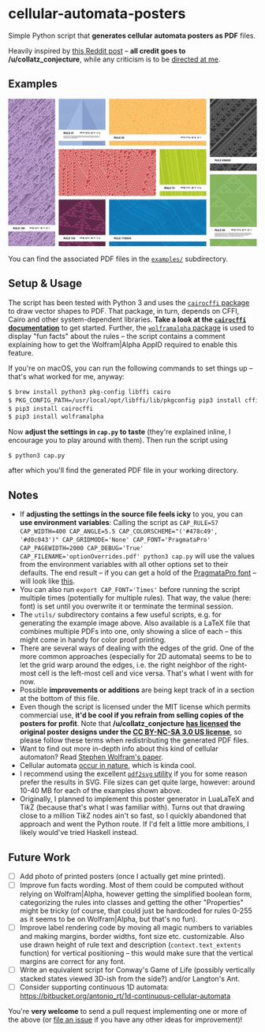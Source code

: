 # cellular-automata-posters

Simple Python script that **generates cellular automata posters as PDF** files.

Heavily inspired by [this Reddit post](https://www.reddit.com/r/cellular_automata/comments/6bg60e/2d_cellular_automata_posters/) – **all credit goes to /u/collatz_conjecture**, while any criticism is to be [directed at me](https://github.com/doersino).


## Examples

![](examples/examples.jpg)

You can find the associated PDF files in the [`examples/`](examples/) subdirectory.


## Setup & Usage

The script has been tested with Python 3 and uses the [`cairocffi` package](https://pypi.python.org/pypi/cairocffi) to draw vector shapes to PDF. That package, in turn, depends on CFFI, Cairo and other system-dependent libraries. **Take a look at the [`cairocffi` documentation](http://cairocffi.readthedocs.io/en/latest/overview.html#installing-cffi)** to get started. Further, the [`wolframalpha` package](https://pypi.python.org/pypi/wolframalpha) is used to display "fun facts" about the rules – the script contains a comment explaining how to get the Wolfram|Alpha AppID required to enable this feature.

If you're on macOS, you can run the following commands to set things up – that's what worked for me, anyway:

```bash
$ brew install python3 pkg-config libffi cairo
$ PKG_CONFIG_PATH=/usr/local/opt/libffi/lib/pkgconfig pip3 install cffi
$ pip3 install cairocffi
$ pip3 install wolframalpha
```

Now **adjust the settings in `cap.py` to taste** (they're explained inline, I encourage you to play around with them). Then run the script using

```
$ python3 cap.py
```

after which you'll find the generated PDF file in your working directory.


## Notes

* If **adjusting the settings in the source file feels icky** to you, you can **use environment variables**: Calling the script as `CAP_RULE=57 CAP_WIDTH=400 CAP_ANGLE=5.5 CAP_COLORSCHEME="('#478c49', '#d0c043')" CAP_GRIDMODE='None' CAP_FONT='PragmataPro' CAP_PAGEWIDTH=2000 CAP_DEBUG='True' CAP_FILENAME='optionOverrides.pdf' python3 cap.py` will use the values from the environment variables with all other options set to their defaults. The end result – if you can get a hold of the [PragmataPro font](https://www.fsd.it/shop/fonts/pragmatapro/) – will look like [this](examples/optionOverrides.pdf).
* You can also run `export CAP_FONT='Times'` before running the script multiple times (potentially for multiple rules). That way, the value (here: font) is set until you overwrite it or terminate the terminal session.
* The `utils/` subdirectory contains a few useful scripts, e.g. for generating the example image above. Also available is a LaTeX file that combines multiple PDFs into one, only showing a slice of each – this might come in handy for color proof printing.
* There are several ways of dealing with the edges of the grid. One of the more common approaches (especially for 2D automata) seems to be to let the grid warp around the edges, i.e. the right neighbor of the right-most cell is the left-most cell and vice versa. That's what I went with for now.
* Possible **improvements or additions** are being kept track of in a section at the bottom of this file.
* Even though the script is licensed under the MIT license which permits commercial use, **it'd be cool if you refrain from selling copies of the posters for profit**. Note that **/u/collatz_conjecture [has licensed](https://www.reddit.com/r/cellular_automata/comments/6qchx5/python_script_generating_1d_cellular_automata/dkxg3n1/) the original poster designs under the [CC BY-NC-SA 3.0 US license](https://creativecommons.org/licenses/by-nc-sa/3.0/us/)**, so please follow these terms when redistributing the generated PDF files.
* Want to find out more in-depth info about this kind of cellular automaton? Read [Stephen Wolfram's paper](https://lainchan.jp/tech/src/1497017334945.pdf).
* Cellular automata [occur in nature](https://www.reddit.com/r/cellular_automata/comments/2ivi13/cellular_automata_shells/), which is kinda cool.
* I recommend using the excellent [`pdf2svg` utility](http://www.cityinthesky.co.uk/opensource/pdf2svg/) if you for some reason prefer the results in SVG. File sizes can get quite large, however: around 10-40 MB for each of the examples shown above.
* Originally, I planned to implement this poster generator in LuaLaTeX and Ti*k*Z (because that's what I was familiar with). Turns out that drawing close to a million Ti*k*Z nodes ain't so fast, so I quickly abandoned that approach and went the Python route. If I'd felt a little more ambitions, I likely would've tried Haskell instead.


## Future Work

* [ ] Add photo of printed posters (once I actually get mine printed).
* [ ] Improve fun facts wording. Most of them could be computed without relying on Wolfram|Alpha, however getting the simplified boolean form, categorizing the rules into classes and getting the other "Properties" might be tricky (of course, that could just be hardcoded for rules 0-255 as it seems to be on Wolfram|Alpha, but that's no fun).
* [ ] Improve label rendering code by moving all magic numbers to variables and making margins, border widths, font size etc. customizable. Also use drawn height of rule text and description (`context.text_extents` function) for vertical positioning – this would make sure that the vertical margins are correct for any font.
* [ ] Write an equivalent script for Conway's Game of Life (possibly vertically stacked states viewed 3D-ish from the side?) and/or Langton's Ant.
* [ ] Consider supporting continuous 1D automata: https://bitbucket.org/antonio_rt/1d-continuous-cellular-automata

You're **very welcome** to send a pull request implementing one or more of the above (or [file an issue](https://github.com/doersino/cellular-automata-posters/issues) if you have any other ideas for improvement)!
